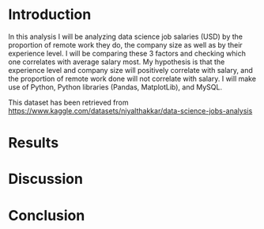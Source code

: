 # Introduction

In this analysis I will be analyzing data science job salaries (USD) by the proportion of remote work they do, the company size as well as by their experience level. I will be comparing these 3 factors and checking which one correlates with average salary most. My hypothesis is that the experience level and company size will positively correlate with salary, and the proportion of remote work done will not correlate with salary. I will make use of Python, Python libraries (Pandas, MatplotLib), and MySQL.

This dataset has been retrieved from https://www.kaggle.com/datasets/niyalthakkar/data-science-jobs-analysis

# Results



# Discussion



# Conclusion

